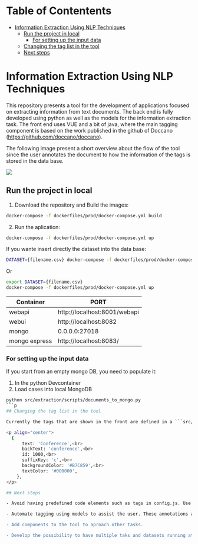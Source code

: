 # Table of Contentents

- [Information Extraction Using NLP Techniques](#information-extraction-using-nlp-techniques)
  * [Run the project in local](#run-the-project-in-local)
    + [For setting up the input data](#for-setting-up-the-input-data)
  * [Changing the tag list in the tool](#changing-the-tag-list-in-the-tool)
  * [Next steps](#next-steps)
 
<!-- toc -->
# Information Extraction Using NLP Techniques

This repository presents a tool for the development of applications focused on extracting information from text documents. The back end is fully developed using python as well as the models for the information extraction task. The front end uses VUE and a bit of java, where the main tagging component is based on the work published in the github of Doccano (https://github.com/doccano/doccano).

The following image present a short overview about the flow of the tool since the user annotates the document to how the information of the tags is stored in the data base.

![](./assets/Peek%202021-12-03%2017-30.gif)

## Run the project in local

1. Download the repository and Build the images:
```bash
docker-compose -f dockerfiles/prod/docker-compose.yml build
```
2. Run the aplication:
```bash
docker-compose -f dockerfiles/prod/docker-compose.yml up
```

If you wante insert directly the dataset into the data base:
```bash
DATASET={filename.csv} docker-compose -f dockerfiles/prod/docker-compose.yml up
```
Or
```bash
export DATASET={filename.csv}
docker-compose -f dockerfiles/prod/docker-compose.yml up
```
|Container| PORT |
|--|--|
|webapi| http://localhost:8001/webapi |
|webui| http://localhost:8082 |
|mongo| 0.0.0.0:27018 |
|mongo express|http://localhost:8083/ |


### For setting up the input data
If you start from an empty mongo DB, you need to populate it:
1. In the python Devcontainer
2. Load cases into local MongoDB
```bash
python src/extraction/scripts/documents_to_mongo.py
```p
## Changing the tag list in the tool

Currently the tags that are shown in the front are defined in a ```src/webui/src/config/config.js``` Using the same structure, you can set any tag, for example 'conference' with the associated 'id', 'suffixKey', 'backgroundColor', an,ño..,kd 'textColor':

<p align="center">
  {
      text: 'Conference',<br>
      backText: 'conference',<br>
      id: 1000,<br>
      suffixKey: 'c',<br>
      backgroundColor: '#B7C859',<br>
      textColor: '#000000',
    },
</p>

## Next steps

- Avoid having predefined code elements such as tags in config.js. Use instead the database to have all the information for the configuration of the tool.

- Automate tagging using models to assist the user. These annotations are stored in the annotation space instead of the user's annotation space.

- Add components to the tool to aproach other tasks.

- Develop the possibility to have multiple taks and datasets running at the same time.
